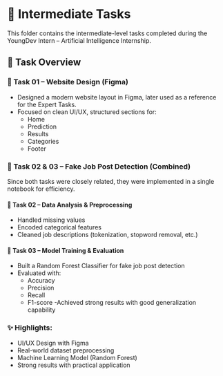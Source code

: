# 🚀 Intermediate Tasks

This folder contains the intermediate-level tasks completed during the YoungDev Intern – Artificial Intelligence Internship.

## 📂 Task Overview
### 🎨 Task 01 – Website Design (Figma)

- Designed a modern website layout in Figma, later used as a reference for the Expert Tasks.
- Focused on clean UI/UX, structured sections for:
    - Home
    - Prediction
    - Results
    - Categories
    - Footer

### 🤖 Task 02 & 03 – Fake Job Post Detection (Combined)

Since both tasks were closely related, they were implemented in a single notebook for efficiency.

#### 🔹 Task 02 – Data Analysis & Preprocessing

- Handled missing values
- Encoded categorical features
- Cleaned job descriptions (tokenization, stopword removal, etc.)

#### 🔹 Task 03 – Model Training & Evaluation

- Built a Random Forest Classifier for fake job post detection
- Evaluated with:
    - Accuracy
    - Precision
    - Recall
    - F1-score
-Achieved strong results with good generalization capability

### ✨ Highlights:

- UI/UX Design with Figma
- Real-world dataset preprocessing
- Machine Learning Model (Random Forest)
- Strong results with practical application
